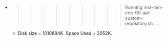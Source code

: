 * >>>>>>>>> Running inst-min-con-00-apt-custom-repository.sh ...
  * Disk size = 1010884K. Space Used = 3052K.

